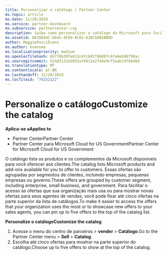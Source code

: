 ```yaml
---
title: Personalizar o catálogo | Partner Center
ms.topic: article
ms.date: 11/20/2019
ms.service: partner-dashboard
ms.subservice: partnercenter-csp
description: Saiba como personalizar o catálogo da Microsoft para facilitar o acesso às ofertas de parceiros ou aos produtos que a sua organização utiliza mais.
ms.assetid: DA7DD94C-E642-4F69-AC02-61BC5B05BB0D
author: MaggiePucciEvans
ms.author: evansma
ms.localizationpriority: medium
ms.openlocfilehash: 65770b397e613c47cb01f86d97c47e6eb9bf9dac
ms.sourcegitcommit: 524d3121e5053a74911e2fd4e9cf5aab14f6b48d
ms.translationtype: MT
ms.contentlocale: pt-BR
ms.lasthandoff: 11/20/2019
ms.locfileid: "74252122"
---
```

# <a name="customize-the-catalog"></a><span data-ttu-id="838f9-103">Personalize o catálogo</span><span class="sxs-lookup"><span data-stu-id="838f9-103">Customize the catalog</span></span>

<span data-ttu-id="838f9-104">**Aplica-se a**</span><span class="sxs-lookup"><span data-stu-id="838f9-104">**Applies to**</span></span>

-  <span data-ttu-id="838f9-105">Partner Center</span><span class="sxs-lookup"><span data-stu-id="838f9-105">Partner Center</span></span>
-  <span data-ttu-id="838f9-106">Partner Center para Microsoft Cloud for US Government</span><span class="sxs-lookup"><span data-stu-id="838f9-106">Partner Center for Microsoft Cloud for US Government</span></span>


<span data-ttu-id="838f9-107">O catálogo lista os produtos e os complementos da Microsoft disponíveis para você oferecer aos clientes.</span><span class="sxs-lookup"><span data-stu-id="838f9-107">The catalog lists Microsoft products and add-ons available for you to offer to customers.</span></span> <span data-ttu-id="838f9-108">Essas ofertas são agrupadas por segmentos de clientes, incluindo empresas, pequenas empresas ou governo.</span><span class="sxs-lookup"><span data-stu-id="838f9-108">These offers are grouped by customer segment, including enterprise, small business, and government.</span></span> <span data-ttu-id="838f9-109">Para facilitar o acesso às ofertas que sua organização mais usa ou para mostrar novas ofertas para seus agentes de vendas, você pode fixar até cinco ofertas na parte superior da lista de catálogos.</span><span class="sxs-lookup"><span data-stu-id="838f9-109">To make it easier to access the offers that your organization uses the most or to showcase new offers to your sales agents, you can pin up to five offers to the top of the catalog list.</span></span>

<span data-ttu-id="838f9-110">**Personalize o catálogo**</span><span class="sxs-lookup"><span data-stu-id="838f9-110">**Customize the catalog**</span></span>

1.  <span data-ttu-id="838f9-111">Acesse o menu do centro de parceiros &gt; **vender** &gt; **Catálogo**.</span><span class="sxs-lookup"><span data-stu-id="838f9-111">Go to the Partner Center menu &gt; **Sell** &gt; **Catalog**.</span></span>
2.  <span data-ttu-id="838f9-112">Escolha até cinco ofertas para mostrar na parte superior do catálogo.</span><span class="sxs-lookup"><span data-stu-id="838f9-112">Choose up to five offers to show at the top of the catalog.</span></span>

 

 



